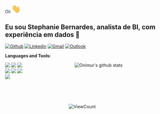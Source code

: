 
Oii <img  src="https://raw.githubusercontent.com/ABSphreak/ABSphreak/master/gifs/Hi.gif" width="30px"></h1>
## Eu sou Stephanie Bernardes, analista de BI, com experiência em dados 🚀

[![Github](https://img.shields.io/badge/-Github-000?style=flat&logo=Github&logoColor=blue)](https://github.com/onimur)
[![Linkedin](https://img.shields.io/badge/-LinkedIn-blue?style=flat&logo=Linkedin&logoColor=white)](https://www.linkedin.com/in/stephanie-gomes-paixão/)
[![Gmail](https://img.shields.io/badge/-Gmail-c14438?style=flat&logo=Gmail&logoColor=white)](mailto:pstephanie205@gmail.com)
[![Outlook](https://img.shields.io/badge/-Outlook-0078D4?style=flat&logo=Microsoft-Outlook&logoColor=white)](mailto:stephanie.paixao@hotmail.com@hotmail.com)

**Languages and Tools:** 

<!-- Your github readme stats
You can use this api: https://github.com/anuraghazra/github-readme-stats
-->
<p>
  <a href="https://github.com/onimur/handle-path-oz">
    <img width="55%" align="right" alt="Onimur's github stats" src="https://github-readme-stats.vercel.app/api?username=stepaixao&show_icons=true&hide_border=true" />
  </a>
 
  <!-- Your languages and tools. Be careful with the alignment. 
  You can use this sites to get logos: https://www.vectorlogo.zone or https://simpleicons.org/
  -->
  <code><img width="10%" src="https://www.vectorlogo.zone/logos/python/python-official.svg"></code>
  <code><img width="10%" src="https://www.vectorlogo.zone/logos/microsoft_vb/microsoft_vb-ar21.svg"></code>
  <code><img width="10%" src="https://www.vectorlogo.zone/logos/microsoft_powerbi/microsoft_powerbi-ar21.svg"></code>
  <br />
  <code><img width="10%" src="https://www.vectorlogo.zone/logos/google_bigquery/google_bigquery-ar21.svg"></code>
  <code><img width="10%" src="https://www.vectorlogo.zone/logos/git-scm/git-scm-ar21.svg"></code>
  <code><img width="10%" src="https://www.vectorlogo.zone/logos/json/json-ar21.svg"></code>
 <br />
  <code><img width="10%" src="https://www.vectorlogo.zone/logos/visualstudio_code/visualstudio_code-ar21.svg"></code>
 <br />
 <br />
 <br />



  
  <br />
</p>

<!-- Your hits or visitors
site: http://hits.dwyl.com or https://visitor-badge.glitch.me
Both apis are in trouble due to the number of requests, if you know any other to register visitors, great
-->
<p align="center">
  <img alt="ViewCount" src="https://views.whatilearened.today/views/github/Stepaixao/onimur.svg" />
</p>



